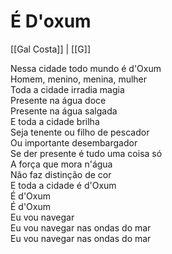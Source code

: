 # É D'oxum
[[Gal Costa]] | [[G]]  

Nessa cidade todo mundo é d'Oxum  
Homem, menino, menina, mulher  
Toda a cidade irradia magia  
Presente na água doce  
Presente na água salgada  
E toda a cidade brilha  
Seja tenente ou filho de pescador  
Ou importante desembargador  
Se der presente é tudo uma coisa só  
A força que mora n'água  
Não faz distinção de cor  
E toda a cidade é d'Oxum  
É d'Oxum  
É d'Oxum  
Eu vou navegar  
Eu vou navegar nas ondas do mar  
Eu vou navegar nas ondas do mar  